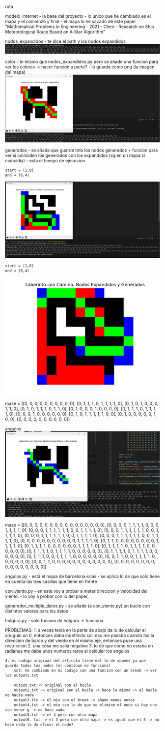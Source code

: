 

ruta

modelo_internet
    - la base del proyecto
    - lo unico que he cambiado es el mapa y el comienzo y final
    - el mapa lo he sacado de este paper "Mathematical Problems in Engineering - 2021 - Chen - Research on Ship Meteorological Route Based on A‐Star Algorithm"

nodos_expandidos
    - te dice el path y los nodos expandidos
    ![Descripción de la imagen](imagenes\nodos_expandidos.png)

color
    - lo mismo que nodos_expandidos.py pero se añade una funcion para ver los colores -> hacer funcion a parte?
    - lo guarda como png (la imagen del mapa)
    ![Descripción de la imagen](imagenes\img_color.png)


generados
    - se añade que guarde tmb los nodos generados + funcion para ver si coinciden los generados con los expandidos (xq en un mapa si coincidia)
    - esta el tiempo de ejecucion

    start = (1,0)
    end = (6,4)
![Descripción de la imagen](imagenes\img_generados.png)

    start = (1,0)
    end = (5,4)
![Descripción de la imagen](imagenes\img_generados2.png)

maze = [[0, 0, 0, 0, 0, 0, 0, 0, 0, 0],
            [0, 1, 1, 1, 0, 1, 1, 1, 1, 0],
            [0, 1, 0, 1, 0, 0, 0, 1, 1, 0],
            [0, 1, 0, 1, 1, 1, 0, 1, 1, 0],
            [0, 1, 0, 0, 0, 1, 0, 0, 0, 0],
            [0, 1, 1, 1, 0, 1, 1, 1, 1, 0],
            [0, 0, 0, 1, 0, 0, 0, 0, 0, 0],
            [0, 1, 0, 1, 1, 1, 1, 1, 0, 0],
            [0, 1, 0, 0, 0, 0, 0, 1, 0, 0],
            [0, 0, 0, 0, 0, 0, 0, 0, 0, 0]]

angulos
![Descripción de la imagen](imagenes\img_angulos.png)

maze = [[0, 0, 0, 0, 0, 0, 0, 0, 0, 0, 0, 0, 0, 0, 0, 0],
            [0, 0, 0, 0, 1, 1, 1, 1, 0, 0, 0, 1, 1, 1, 1, 0],
            [0, 0, 0, 1, 1, 1, 1, 1, 1, 0, 0, 1, 1, 1, 1, 0],
            [0, 0, 0, 1, 1, 1, 1, 1, 1, 0, 0, 1, 1, 1, 1, 0],
            [0, 0, 0, 1, 1, 1, 1, 1, 1, 0, 0, 1, 1, 1, 1, 0],
            [0, 0, 0, 1, 1, 1, 1, 1, 1, 0, 0, 1, 1, 1, 1, 0],
            [0, 0, 0, 0, 0, 0, 0, 0, 0, 0, 0, 1, 1, 1, 1, 0],
            [0, 1, 1, 0, 0, 0, 0, 0, 0, 0, 0, 1, 1, 1, 1, 0],
            [0, 1, 1, 1, 1, 0, 0, 0, 0, 0, 0, 1, 1, 1, 1, 0],
            [0, 1, 1, 1, 1, 0, 1, 1, 1, 1, 0, 0, 0, 0, 0, 0],
            [0, 1, 1, 1, 1, 0, 1, 1, 1, 1, 0, 0, 0, 0, 0, 0],
            [0, 1, 1, 1, 1, 0, 1, 1, 1, 1, 0, 0, 0, 0, 0, 0],
            [0, 1, 1, 1, 0, 0, 1, 1, 1, 1, 0, 0, 0, 0, 0, 0],
            [0, 0, 1, 1, 0, 0, 1, 1, 1, 1, 0, 0, 0, 0, 0, 0],
            [0, 0, 1, 1, 0, 0, 0, 0, 0, 0, 0, 0, 0, 0, 0, 0],
            [0, 0, 0, 0, 0, 0, 0, 0, 0, 0, 0, 0, 0, 0, 0, 0]]


angulos.py
    - está el mapa de barcelona-islas
    - se aplica lo de que solo tiene en cuenta las tres casillas que tiene en frente


con_viento.py
    - en este voy a probar a meter direccion y velocidad del viento.
    - lo voy a probar con lo del paper.

generador_multiple_datos.py
    - se añade (a con_viento.py) un bucle con distintos valores para los datos

holgura.py 
    - solo funcion de holgura -> funciona



PROBLEMAS:
    1. a veces tenia en la parte de abajo de lo de calcular el anugulo un 0, entonces daba indefinido
        sol: eso me pasaba cuando iba la direccion de barco y del viento en el mismo eje, entonces puse una restriccion
    2. una cosa me salia negativo
    3. lo de que como no estaba en radianes me daba unos numeros raros al calcular los angulos

    4. el codigo original del articulo tiene mal lo de append ya que guarda todos los nodos (el continue no funciona)
        sol: he cambiado en mi codigo con una funcion con un break -> ver los outputs.txt

        output.txt -> original con el bucle
        output2.txt -> original son el bucle -> hace lo mismo -> el bucle no hacia nada
        output3.ttx -> el mio con el break -> añade menos nodos
        output4.txt -> el mio con lo de que se elimine el nodo si hay uno con menor g -> no hace nada
        output5.txt -> el 4 pero con otro mapa
        output6. txt -> el 3 pero con otro mapa -> es igual que el 5 -> no hace nada lo de elinar el nodo?
